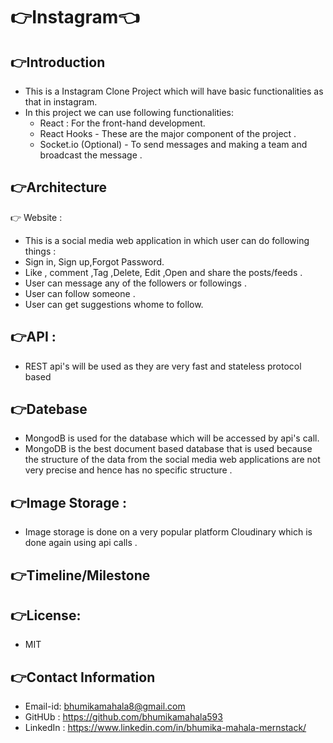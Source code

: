 # 👉Instagram👈
## 👉Introduction
* This is a  Instagram Clone Project which will have basic functionalities as that in instagram.
* In this project we can use following  functionalities:
   * React : For the front-hand development.
   * React Hooks - These are the major component of the project .
   * Socket.io (Optional) - To send messages and making a team and broadcast the message .
## 👉Architecture
👉 Website :
* This is a social media web application in which user can do following things :
* Sign in, Sign up,Forgot Password.
* Like , comment ,Tag ,Delete, Edit ,Open and  share the posts/feeds .
* User can message any of the followers or followings .
* User can follow someone .
* User can get suggestions  whome to follow.
## 👉API :
* REST api's will be used as they are very fast and stateless protocol based
## 👉Datebase
* MongodB is used for the database which will be accessed by api's call.
* MongoDB is the best document based  database that is used because the structure of the data from the social media web applications are not very precise and hence has no specific structure .
## 👉Image Storage :
* Image storage is done on a very popular platform Cloudinary which is done again using api calls .
## 👉Timeline/Milestone
## 👉License:
* MIT
## 👉Contact Information
* Email-id: bhumikamahala8@gmail.com
* GitHUb  : https://github.com/bhumikamahala593
* LinkedIn : https://www.linkedin.com/in/bhumika-mahala-mernstack/
